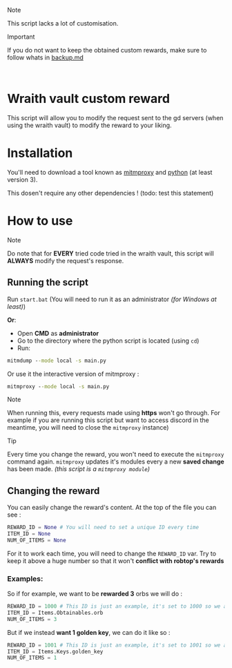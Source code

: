 > [!NOTE]  
> This script lacks a lot of customisation.

> [!IMPORTANT]
> If you do not want to keep the obtained custom rewards, make sure to follow whats in [backup.md](./backup.md)

<br>

# Wraith vault custom reward

This script will allow you to modify the request sent to the gd servers (when using the wraith vault) to modify the reward to your liking.

# Installation

You'll need to download a tool known as [mitmproxy](https://mitmproxy.org/) and [python](https://www.python.org/) (at least version 3).

This dosen't require any other dependencies ! (todo: test this statement)

# How to use

> [!NOTE]
> Do note that for **EVERY** tried code tried in the wraith vault, this script will **ALWAYS** modify the request's response.

## Running the script

Run `start.bat` (You will need to run it as an administrator *(for Windows at least)*)

**Or**:
- Open **CMD** as **administrator**
- Go to the directory where the python script is located (using `cd`)
- Run:

[comment]: <> (Using `python` syntaxing because uhhh colors)
```cmd
mitmdump --mode local -s main.py
```

Or use it the interactive version of mitmproxy :

```cmd
mitmproxy --mode local -s main.py
```

> [!NOTE]  
> When running this, every requests made using **https** won't go through. For example if you are running this script but want to access discord in the meantime, you will need to close the `mitmproxy` instance)

> [!TIP]
> Every time you change the reward, you won't need to execute the `mitmproxy` command again. `mitmproxy` updates it's modules every a new **saved change** has been made.
> *(this script is a `mitmproxy module`)*

## Changing the reward

You can easily change the reward's content. At the top of the file you can see :

```py
REWARD_ID = None # You will need to set a unique ID every time
ITEM_ID = None
NUM_OF_ITEMS = None
```

For it to work each time, you will need to change the `REWARD_ID` var. Try to keep it above a huge number so that it won't **conflict with robtop's rewards**

### Examples:

So if for example, we want to be **rewarded 3** orbs we will do :

```py
REWARD_ID = 1000 # This ID is just an example, it's set to 1000 so we are sure it won't ever conflict with the 'official' rewards
ITEM_ID = Items.Obtainables.orb
NUM_OF_ITEMS = 3
```

But if we instead **want 1 golden key**, we can do it like so :

```py
REWARD_ID = 1001 # This ID is just an example, it's set to 1001 so we are sure it won't ever conflict with the 'official' rewards
ITEM_ID = Items.Keys.golden_key
NUM_OF_ITEMS = 1
```
